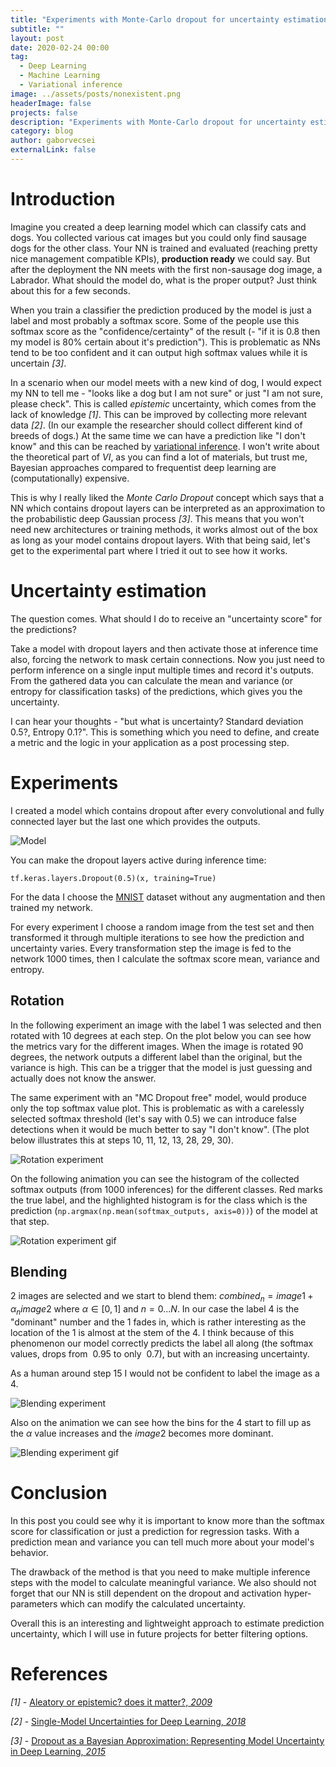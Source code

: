 ```yaml
---
title: "Experiments with Monte-Carlo dropout for uncertainty estimation"
subtitle: ""
layout: post
date: 2020-02-24 00:00
tag:
  - Deep Learning
  - Machine Learning
  - Variational inference
image: ../assets/posts/nonexistent.png
headerImage: false
projects: false
description: "Experiments with Monte-Carlo dropout for uncertainty estimation"
category: blog
author: gaborvecsei
externalLink: false
---
```


# Introduction

Imagine you created a deep learning model which can classify cats and dogs. You collected various cat images but you could only find sausage dogs for the other class. Your NN is trained and evaluated (reaching pretty nice management compatible KPIs), **production ready** we could say. But after the deployment the NN meets with the first non-sausage dog image, a Labrador. What should the model do, what is the proper output? Just think about this for a few seconds.

When you train a classifier the prediction produced by the model is just a label and most probably a softmax score. Some of the people use this softmax score as the "confidence/certainty" of the result (- "if it is 0.8 then my model is 80% certain about it's prediction"). This is problematic as NNs tend to be too confident and it can output high softmax values while it is uncertain *[3]*.

In a scenario when our model meets with a new kind of dog, I would expect my NN to tell me - "looks like a dog but I am not sure" or just "I am not sure, please check". This is called *epistemic* uncertainty, which comes from the lack of knowledge *[1]*. This can be improved by collecting more relevant data *[2]*. (In our example the researcher should collect different kind of breeds of dogs.) At the same time we can have a prediction like "I don't know" and this can be reached by [variational inference](https://en.wikipedia.org/wiki/Variational_Bayesian_methods). I won't write about the theoretical part of *VI*, as you can find a lot of materials, but trust me, Bayesian approaches compared to frequentist deep learning are (computationally) expensive.

This is why I really liked the *Monte Carlo Dropout* concept which says that a NN which contains dropout layers can be interpreted as an approximation to the probabilistic deep Gaussian process *[3]*. This means that you won't need new architectures or training methods, it works almost out of the box as long as your model contains dropout layers. With that being said, let's get to the experimental part where I tried it out to see how it works.

# Uncertainty estimation

The question comes. What should I do to receive an "uncertainty score" for the predictions?

Take a model with dropout layers and then activate those at inference time also, forcing the network to mask certain connections. Now you just need to perform inference on a single input multiple times and record it's outputs. From the gathered data you can calculate the mean and variance (or entropy for classification tasks) of the predictions, which gives you the uncertainty.

I can hear your thoughts - "but what is uncertainty? Standard deviation $0.5$?, Entropy $0.1$?". This is something which you need to define, and create a metric and the logic in your application as a post processing step.

# Experiments

I created a model which contains dropout after every convolutional and fully connected layer but the last one which provides the outputs.

<img src="https://gaborvecsei.github.io/assets/images/blog/mc_dropout/model.png" alt="Model">

You can make the dropout layers active during inference time:

```
tf.keras.layers.Dropout(0.5)(x, training=True)
``` 

For the data I choose the [MNIST](http://yann.lecun.com/exdb/mnist/) dataset without any augmentation and then trained my network.

For every experiment I choose a random image from the test set and then transformed it through multiple iterations to see how the prediction and uncertainty varies. Every transformation step the image is fed to the network $1000$ times, then I calculate the softmax score mean, variance and entropy.

## Rotation

In the following experiment an image with the label $1$ was selected and then rotated with $10$ degrees at each step. On the plot below you can see how the metrics vary for the different images. When the image is rotated $90$ degrees, the network outputs a different label than the original, but the variance is high. This can be a trigger that the model is just guessing and actually does not know the answer.

The same experiment with an "MC Dropout free" model, would produce only the top softmax value plot. This is problematic as with a carelessly selected softmax threshold (let's say with $0.5$) we can introduce false detections when it would be much better to say "I don't know". (The plot below illustrates this at steps 10, 11, 12, 13, 28, 29, 30).

<img src="https://gaborvecsei.github.io/assets/images/blog/mc_dropout/rotation/combined.png" alt="Rotation experiment">

On the following animation you can see the histogram of the collected softmax outputs (from $1000$ inferences) for the different classes. Red marks the true label, and the highlighted histogram is for the class which is the prediction (`np.argmax(np.mean(softmax_outputs, axis=0))`) of the model at that step.

<img src="https://gaborvecsei.github.io/assets/images/blog/mc_dropout/rotation/rotation.gif" alt="Rotation experiment gif">

## Blending

2 images are selected and we start to blend them: $combined_n = image1 + \alpha_n image2$ where $\alpha \in [0,1]$ and $n = 0...N$. In our case the label $4$ is the "dominant" number and the $1$ fades in, which is rather interesting as the location of the 1 is almost at the stem of the $4$. I think because of this phenomenon our model correctly predicts the label all along (the softmax values, drops from $~0.95$ to only $~0.7$), but with an increasing uncertainty.

As a human around step 15 I would not be confident to label the image as a $4$.

<img src="https://gaborvecsei.github.io/assets/images/blog/mc_dropout/blending/combined.png" alt="Blending experiment">

Also on the animation we can see how the bins for the $4$ start to fill up as the $\alpha$ value increases and the $image2$ becomes more dominant.

<img src="https://gaborvecsei.github.io/assets/images/blog/mc_dropout/blending/blending.gif" alt="Blending experiment gif">

# Conclusion

In this post you could see why it is important to know more than the softmax score for classification or just a prediction for regression tasks. With a prediction mean and variance you can tell much more about your model's behavior.

The drawback of the method is that you need to make multiple inference steps with the model to calculate meaningful variance. We also should not forget that our NN is still dependent on the dropout and activation hyper-parameters which can modify the calculated uncertainty.

Overall this is an interesting and lightweight approach to estimate prediction uncertainty, which I will use in future projects for better filtering options.

# References

*[1]* - [Aleatory or epistemic? does it matter?, *2009*](https://www.researchgate.net/publication/222422822_Aleatory_or_Epistemic_Does_It_Matter)

*[2]* - [Single-Model Uncertainties for Deep Learning, *2018*](https://arxiv.org/abs/1811.00908)

*[3]* - [Dropout as a Bayesian Approximation: Representing Model Uncertainty in Deep Learning, *2015*](https://arxiv.org/abs/1506.02142)
